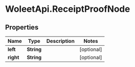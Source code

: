 # WoleetApi.ReceiptProofNode

## Properties

Name | Type | Description | Notes
------------ | ------------- | ------------- | -------------
**left** | **String** |  | [optional] 
**right** | **String** |  | [optional] 


